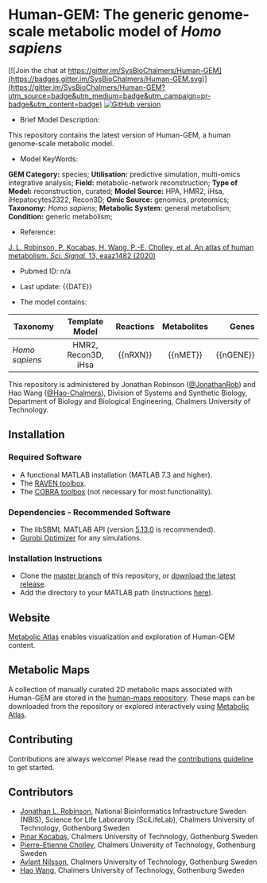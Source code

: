 # Human-GEM: The generic genome-scale metabolic model of _Homo sapiens_

[![Join the chat at https://gitter.im/SysBioChalmers/Human-GEM](https://badges.gitter.im/SysBioChalmers/Human-GEM.svg)](https://gitter.im/SysBioChalmers/Human-GEM?utm_source=badge&utm_medium=badge&utm_campaign=pr-badge&utm_content=badge) [![GitHub version](https://badge.fury.io/gh/sysbiochalmers%2FHuman-GEM.svg)](https://badge.fury.io/gh/sysbiochalmers%2FHuman-GEM)

- Brief Model Description:

This repository contains the latest version of Human-GEM, a human genome-scale metabolic model.

- Model KeyWords:

**GEM Category:** species; **Utilisation:** predictive simulation, multi-omics integrative analysis; **Field:** metabolic-network reconstruction; **Type of Model:** reconstruction, curated; **Model Source:** HPA, HMR2, iHsa, iHepatocytes2322, Recon3D; **Omic Source:** genomics, proteomics; **Taxonomy:** _Homo sapiens_; **Metabolic System:** general metabolism; **Condition:** generic metabolism;

- Reference:

 [J. L. Robinson, P. Kocabaş, H. Wang, P.-E. Cholley, et al. An atlas of human metabolism. _Sci. Signal._ 13, eaaz1482 (2020)](https://stke.sciencemag.org/lookup/doi/10.1126/scisignal.aaz1482)

- Pubmed ID: n/a

- Last update: {{DATE}}


- The model contains:

|Taxonomy | Template Model | Reactions | Metabolites| Genes |
| ------------- |:-------------:|:-------------:|:-------------:|-----:|
|_Homo sapiens_ |   HMR2, Recon3D, iHsa|    {{nRXN}}|  {{nMET}}|  {{nGENE}}|



This repository is administered by Jonathan Robinson ([@JonathanRob](https://github.com/jonathanrob)) and Hao Wang ([@Hao-Chalmers](https://github.com/hao-chalmers)), Division of Systems and Synthetic Biology, Department of Biology and Biological Engineering, Chalmers University of Technology.



## Installation

### Required Software
* A functional MATLAB installation (MATLAB 7.3 and higher).
* The [RAVEN toolbox](https://github.com/SysBioChalmers/RAVEN).
* The [COBRA toolbox](https://github.com/opencobra/cobratoolbox) (not necessary for most functionality).


### Dependencies - Recommended Software
* The libSBML MATLAB API (version [5.13.0](https://sourceforge.net/projects/sbml/files/libsbml/5.13.0/stable/MATLAB%20interface/) is recommended).
* [Gurobi Optimizer](http://www.gurobi.com/registration/download-reg) for any simulations.


### Installation Instructions
* Clone the [master branch](https://github.com/SysBioChalmers/Human-GEM/tree/master) of this repository, or [download the latest release](https://github.com/SysBioChalmers/Human-GEM/releases/latest).
* Add the directory to your MATLAB path (instructions [here](https://se.mathworks.com/help/matlab/ref/addpath.html?requestedDomain=www.mathworks.com)).


## Website
[Metabolic Atlas](https://metabolicatlas.org/) enables visualization and exploration of Human-GEM content.


## Metabolic Maps
A collection of manually curated 2D metabolic maps associated with Human-GEM are stored in the [human-maps repository](https://github.com/SysBioChalmers/human-maps). These maps can be downloaded from the repository or explored interactively using [Metabolic Atlas](https://metabolicatlas.org/explore/map-viewer/human1).


## Contributing
Contributions are always welcome! Please read the [contributions guideline](https://github.com/SysBioChalmers/Human-GEM/blob/master/.github/CONTRIBUTING.md) to get started.


## Contributors
- [Jonathan L. Robinson](https://www.chalmers.se/en/Staff/Pages/jonrob.aspx), National Bioinformatics Infrastructure Sweden (NBIS), Science for Life Laboraroty (SciLifeLab), Chalmers University of Technology, Gothenburg Sweden
- [Pınar Kocabaş](https://www.chalmers.se/en/staff/Pages/kocabas.aspx), Chalmers University of Technology, Gothenburg Sweden
- [Pierre-Etienne Cholley](https://www.chalmers.se/en/staff/Pages/cholley.aspx), Chalmers University of Technology, Gothenburg Sweden
- [Avlant Nilsson](https://www.chalmers.se/en/staff/Pages/avlant-nilsson.aspx), Chalmers University of Technology, Gothenburg Sweden
- [Hao Wang](https://www.chalmers.se/en/staff/Pages/hao-wang.aspx), Chalmers University of Technology, Gothenburg Sweden
